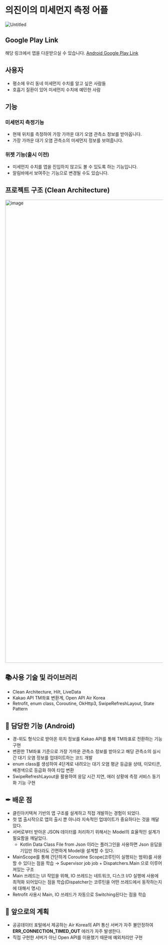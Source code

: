 # 의진이의 미세먼지 측정 어플
![Untitled](https://user-images.githubusercontent.com/93872496/222878428-0f8bfc31-972a-49eb-b280-1b791d0f416d.jpeg)


## Google Play Link
해당 링크에서 앱을 다운받으실 수 있습니다.
[Android Google Play Link](https://play.google.com/store/apps/details?id=com.org.kej.finedust)



## 사용자
- 평소에 우리 동네 미세먼지 수치를 알고 싶은 사람들
- 호흡기 질환이 있어 미세먼지 수치에 예민한 사람



## 기능
### 미세먼지 측정기능
- 현재 위치를 측정하여 가장 가까운 대기 오염 관측소 정보를 받아옵니다.
- 가장 가까운 대기 오염 관측소의 미세먼지 정보를 보여줍니다.



### 위젯 기능(출시 이전)
- 미세먼지 수치를 앱을 진입하지 않고도 볼 수 있도록 하는 기능입니다.
- 알림바에서 보여주는 기능으로 변경될 수도 있습니다.



## 프로젝트 구조 (Clean Architecture)
<img width="1479" alt="image" src="https://user-images.githubusercontent.com/93872496/222882074-82fa9955-46ce-4c33-90c8-aa953cffdba2.png">



## 📚사용 기술 및 라이브러리

- Clean Architecture, Hilt, LiveData
- Kakao API TM좌표 변환계, Open API Air Korea
- Retrofit, enum class, Coroutine, OkHttp3, SwipeRefreshLayout, State Pattern

## 📱 담당한 기능 (Android)

- 경-위도 형식으로 받아온 위치 정보를 Kakao API를 통해 TM좌표로 전환하는 기능 구현
- 변환한 TM좌표 기준으로 가장 가까운 관측소 정보를 받아오고 해당 관측소의 실시간 대기 오염 정보를 업데이트하는 코드 개발
- enum class를 생성하여 4단계로 내려오는 대기 오염 평균 등급을 상태, 이모티콘, 배경색으로 등급화 하여 타입 변환
- SwipeRefreshLayout을 활용하여 응답 시간 지연, 에러 상황에 측정 서비스 동기화 기능 구현

## ✒ 배운 점

- 클린아키텍쳐 기반의 앱 구조를 설계하고 직접 개발하는 경험이 되었다.
- 첫 앱 출시작으로 앱의 출시 뿐 아니라 지속적인 업데이트가 중요하다는 것을 깨달았다.
- 서버로부터 받아온 JSON 데이터를 처리하기 위해서는 Model의 효율적인 설계가 필요함을 깨달았다.
    - Kotlin Data Class File from Json 이라는 플러그인을 사용하면 Json 응답을 기입만 하더라도 간편하게 Model을 설계할 수 있다.
- MainScope를 통해 간단하게 Coroutine Scope(코루틴이 실행되는 범위)를 사용할 수 있다는 점을 학습 
→ Supervisor job job +  Dispatchers.Main 으로 이루어져있는 구조
- Main 쓰레드는 UI 작업을 위해, IO 쓰레드는 네트워크, 디스크 I/O 실행에 사용에 최적화 되어있다는 점을 학습(Dispatcher는 코루틴을 어떤 쓰레드에서 동작하는지에 대해서 명시)
- Retrofit 사용시 Main, IO 쓰레드가 자동으로 Switching된다는 점을 학습


## 🔔 앞으로의 계획

- 공공데이터 포털에서 제공하는 Air Korea의 API 통신 서버가 자주 불안정하여 ****ERR_CONNECTION_TIMED_OUT**** 에러가 자주 발생한다.
- 직접 구현한 서버가 아닌 Open API를 이용했기 때문에 예외처리만 구현

